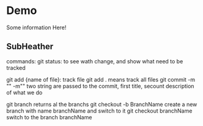 # Demo

Some information Here!

## SubHeather

commands:
git status: to see wath change, and show what need to be tracked

git add {name of file}:   track file 
git add . means track all files
git commit -m "" -m"" two string are passed to the commit, first title, secount description of what we do


git branch     returns al the branchs
git checkout -b BranchName  create a new branch with name  branchName and switch to it
git checkout branchName   switch to the branch branchName

